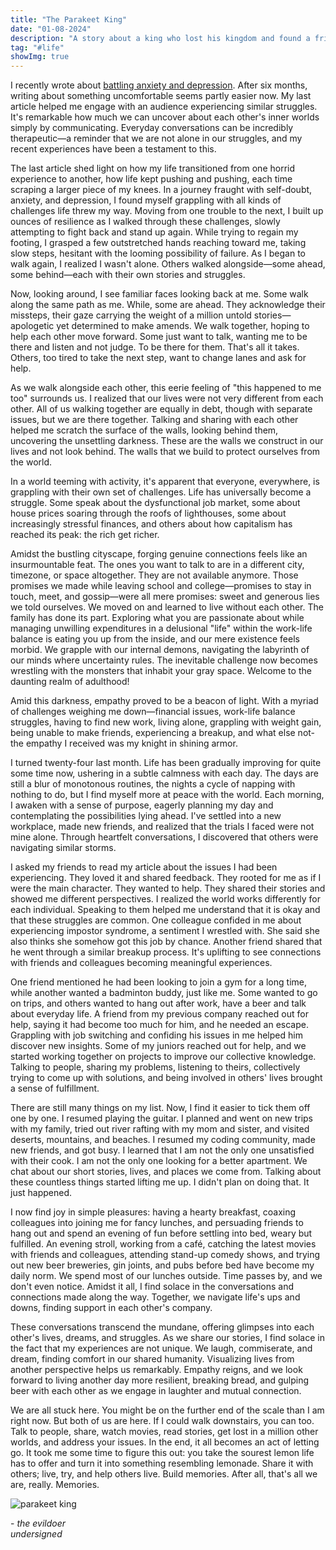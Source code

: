 ```yaml
---
title: "The Parakeet King"
date: "01-08-2024"
description: "A story about a king who lost his kingdom and found a friend."
tag: "#life"
showImg: true
---
```


I recently wrote about [battling anxiety and depression](https://anubhavp.dev/blog/lifeandtheuniverse.html). After six months, writing about something uncomfortable seems partly easier now. My last article helped me engage with an audience experiencing similar struggles. It's remarkable how much we can uncover about each other's inner worlds simply by communicating. Everyday conversations can be incredibly therapeutic—a reminder that we are not alone in our struggles, and my recent experiences have been a testament to this.

The last article shed light on how my life transitioned from one horrid experience to another, how life kept pushing and pushing, each time scraping a larger piece of my knees. In a journey fraught with self-doubt, anxiety, and depression, I found myself grappling with all kinds of challenges life threw my way. Moving from one trouble to the next, I built up ounces of resilience as I walked through these challenges, slowly attempting to fight back and stand up again. While trying to regain my footing, I grasped a few outstretched hands reaching toward me, taking slow steps, hesitant with the looming possibility of failure. As I began to walk again, I realized I wasn't alone. Others walked alongside—some ahead, some behind—each with their own stories and struggles.

Now, looking around, I see familiar faces looking back at me. Some walk along the same path as me. While, some are ahead. They acknowledge their missteps, their gaze carrying the weight of a million untold stories—apologetic yet determined to make amends. We walk together, hoping to help each other move forward. Some just want to talk, wanting me to be there and listen and not judge. To be there for them. That's all it takes. Others, too tired to take the next step, want to change lanes and ask for help.

As we walk alongside each other, this eerie feeling of "this happened to me too" surrounds us. I realized that our lives were not very different from each other. All of us walking together are equally in debt, though with separate issues, but we are there together. Talking and sharing with each other helped me scratch the surface of the walls, looking behind them, uncovering the unsettling darkness. These are the walls we construct in our lives and not look behind. The walls that we build to protect ourselves from the world.

In a world teeming with activity, it's apparent that everyone, everywhere, is grappling with their own set of challenges. Life has universally become a struggle. Some speak about the dysfunctional job market, some about house prices soaring through the roofs of lighthouses, some about increasingly stressful finances, and others about how capitalism has reached its peak: the rich get richer.

Amidst the bustling cityscape, forging genuine connections feels like an insurmountable feat. The ones you want to talk to are in a different city, timezone, or space altogether. They are not available anymore. Those promises we made while leaving school and college—promises to stay in touch, meet, and gossip—were all mere promises: sweet and generous lies we told ourselves. We moved on and learned to live without each other. The family has done its part. Exploring what you are passionate about while managing unwilling expenditures in a delusional "life" within the work-life balance is eating you up from the inside, and our mere existence feels morbid. We grapple with our internal demons, navigating the labyrinth of our minds where uncertainty rules. The inevitable challenge now becomes wrestling with the monsters that inhabit your gray space. Welcome to the daunting realm of adulthood!

Amid this darkness, empathy proved to be a beacon of light. With a myriad of challenges weighing me down—financial issues, work-life balance struggles, having to find new work, living alone, grappling with weight gain, being unable to make friends, experiencing a breakup, and what else not-the empathy I received was my knight in shining armor.

I turned twenty-four last month. Life has been gradually improving for quite some time now, ushering in a subtle calmness with each day. The days are still a blur of monotonous routines, the nights a cycle of napping with nothing to do, but I find myself more at peace with the world. Each morning, I awaken with a sense of purpose, eagerly planning my day and contemplating the possibilities lying ahead. I've settled into a new workplace, made new friends, and realized that the trials I faced were not mine alone. Through heartfelt conversations, I discovered that others were navigating similar storms.

I asked my friends to read my article about the issues I had been experiencing. They loved it and shared feedback. They rooted for me as if I were the main character. They wanted to help. They shared their stories and showed me different perspectives. I realized the world works differently for each individual. Speaking to them helped me understand that it is okay and that these struggles are common. One colleague confided in me about experiencing impostor syndrome, a sentiment I wrestled with. She said she also thinks she somehow got this job by chance. Another friend shared that he went through a similar breakup process. It's uplifting to see connections with friends and colleagues becoming meaningful experiences.

One friend mentioned he had been looking to join a gym for a long time, while another wanted a badminton buddy, just like me. Some wanted to go on trips, and others wanted to hang out after work, have a beer and talk about everyday life. A friend from my previous company reached out for help, saying it had become too much for him, and he needed an escape. Grappling with job switching and confiding his issues in me helped him discover new insights. Some of my juniors reached out for help, and we started working together on projects to improve our collective knowledge. Talking to people, sharing my problems, listening to theirs, collectively trying to come up with solutions, and being involved in others' lives brought a sense of fulfillment.

There are still many things on my list. Now, I find it easier to tick them off one by one. I resumed playing the guitar. I planned and went on new trips with my family, tried out river rafting with my mom and sister, and visited deserts, mountains, and beaches. I resumed my coding community, made new friends, and got busy. I learned that I am not the only one unsatisfied with their cook. I am not the only one looking for a better apartment. We chat about our short stories, lives, and places we come from. Talking about these countless things started lifting me up. I didn't plan on doing that. It just happened. 

I now find joy in simple pleasures: having a hearty breakfast, coaxing colleagues into joining me for fancy lunches, and persuading friends to hang out and spend an evening of fun before settling into bed, weary but fulfilled. An evening stroll, working from a café, catching the latest movies with friends and colleagues, attending stand-up comedy shows, and trying out new beer breweries, gin joints, and pubs before bed have become my daily norm. We spend most of our lunches outside. Time passes by, and we don't even notice. Amidst it all, I find solace in the conversations and connections made along the way. Together, we navigate life's ups and downs, finding support in each other's company.

These conversations transcend the mundane, offering glimpses into each other's lives, dreams, and struggles. As we share our stories, I find solace in the fact that my experiences are not unique. We laugh, commiserate, and dream, finding comfort in our shared humanity. Visualizing lives from another perspective helps us remarkably. Empathy reigns, and we look forward to living another day more resilient, breaking bread, and gulping beer with each other as we engage in laughter and mutual connection.

We are all stuck here. You might be on the further end of the scale than I am right now. But both of us are here. If I could walk downstairs, you can too. Talk to people, share, watch movies, read stories, get lost in a million other worlds, and address your issues. In the end, it all becomes an act of letting go. It took me some time to figure this out: you take the sourest lemon life has to offer and turn it into something resembling lemonade. Share it with others; live, try, and help others live. Build memories. After all, that's all we are, really. Memories.

![parakeet king](../assets/img/parakeetking/evildoer.png)

\- *the evildoer*  
*undersigned*